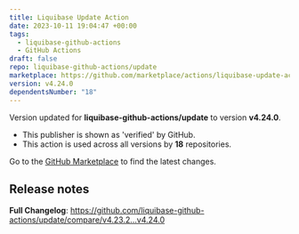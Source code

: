 ```yaml
---
title: Liquibase Update Action
date: 2023-10-11 19:04:47 +00:00
tags:
  - liquibase-github-actions
  - GitHub Actions
draft: false
repo: liquibase-github-actions/update
marketplace: https://github.com/marketplace/actions/liquibase-update-action
version: v4.24.0
dependentsNumber: "18"
---
```



Version updated for **liquibase-github-actions/update** to version **v4.24.0**.
- This publisher is shown as 'verified' by GitHub.
- This action is used across all versions by **18** repositories.

Go to the [GitHub Marketplace](https://github.com/marketplace/actions/liquibase-update-action) to find the latest changes.

## Release notes

**Full Changelog**: https://github.com/liquibase-github-actions/update/compare/v4.23.2...v4.24.0
